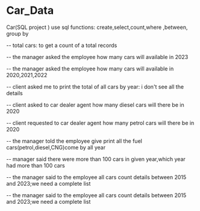 # Car_Data
Car(SQL project )
use sql functions:
create,select,count,where ,between, group by

-- total cars: to get a count of a total records
 
-- the manager asked the employee how many cars will available in 2023 
 
-- the manager asked the employee how many cars will available in 2020,2021,2022 
 
-- client asked me to  print the total of all cars by year: i don't see all the details

-- client asked to car dealer agent how many diesel cars will there be in 2020 

-- client requested to car dealer agent how many petrol cars will there be in 2020

-- the manager told the employee give print all the fuel cars(petrol,diesel,CNG)come by all year 

-- manager said there were  more than 100 cars in given year,which year had more than 100 cars 

-- the manager said to the employee all cars count details between 2015 and 2023;we need a complete list 

-- the manager said to the employee all cars count details between 2015 and 2023;we need a complete list 


